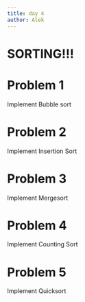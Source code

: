 ```yaml
---
title: day 4
author: Alek
---
```


# SORTING!!!

# Problem 1

Implement Bubble sort

# Problem 2

Implement Insertion Sort

# Problem 3

Implement Mergesort

# Problem 4

Implement Counting Sort

# Problem 5

Implement Quicksort

